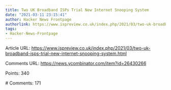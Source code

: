 ```yaml
---
title: Two UK Broadband ISPs Trial New Internet Snooping System
date: "2021-03-11 23:15:41"
author: Hacker News Frontpage
authorlink: https://www.ispreview.co.uk/index.php/2021/03/two-uk-broadband-isps-trial-new-internet-snooping-system.html
tags:
- Hacker-News-Frontpage
---
```


<p>Article URL: <a href="https://www.ispreview.co.uk/index.php/2021/03/two-uk-broadband-isps-trial-new-internet-snooping-system.html">https://www.ispreview.co.uk/index.php/2021/03/two-uk-broadband-isps-trial-new-internet-snooping-system.html</a></p>
<p>Comments URL: <a href="https://news.ycombinator.com/item?id=26430266">https://news.ycombinator.com/item?id=26430266</a></p>
<p>Points: 340</p>
<p># Comments: 171</p>
